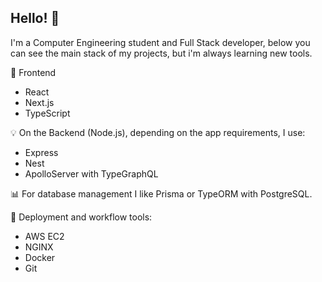 ## Hello! 👋

I'm a Computer Engineering student and Full Stack developer, below you can see the main stack of my projects, but i'm always learning new tools.

💅 Frontend
 - React 
 - Next.js
 - TypeScript

💡 On the Backend (Node.js), depending on the app requirements, I use:
 - Express
 - Nest
 - ApolloServer with TypeGraphQL

📊 For database management I like Prisma or TypeORM with PostgreSQL.

🚀 Deployment and workflow tools:
 - AWS EC2
 - NGINX
 - Docker
 - Git
